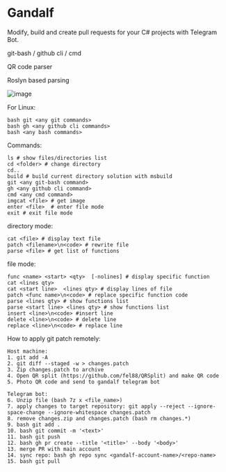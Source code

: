 # Gandalf

Modify, build and create pull requests for your C# projects with Telegram Bot.

git-bash / github cli / cmd

QR code parser

Roslyn based parsing

![image](https://user-images.githubusercontent.com/15663687/222923525-5848ce89-60a9-4404-91b3-5383e259448c.png)

For Linux:
```
bash git <any git commands>
bash gh <any github cli commands>
bash <any bash commands>
```

Commands:
```
ls # show files/directories list
cd <folder> # change directory
cd..
build # build current directory solution with msbuild
git <any git-bash command>
gh <any github cli command>
cmd <any cmd command>
imgcat <file> # get image
enter <file>  # enter file mode
exit # exit file mode
```


directory mode:
```
cat <file> # display text file
patch <filename>\n<code> # rewrite file
parse <file> # get list of functions
```
file mode:
```
func <name> <start> <qty>  [-nolines] # display specific function
cat <lines qty> 
cat <start line>  <lines qty> # display lines of file
patch <func name>\n<code> # replace specific function code
parse <lines qty> # show functions list
parse <start line> <lines qty> # show functions list
insert <line>\n<code> #insert line
delete <line>\n<code> # delete line
replace <line>\n<code> # replace line
```


How to apply git patch remotely:
```
Host machine:
1. git add -A
2. git diff --staged -w > changes.patch
3. Zip changes.patch to archive
4. Open QR split (https://github.com/fel88/QRSplit) and make QR code
5. Photo QR code and send to gandalf telegram bot

Telegram bot:
6. Unzip file (bash 7z x <file_name>)
7. apply changes to target repository: git apply --reject --ignore-space-change --ignore-whitespace changes.patch
8. remove changes.zip and changes.patch (bash rm changes.*)
9. bash git add .
10. bash git commit -m '<text>'
11. bash git push
12. bash gh pr create --title '<title>' --body '<body>'
13. merge PR with main account
14. sync repo: bash gh repo sync <gandalf-account-name>/<repo-name>
15. bash git pull
```
